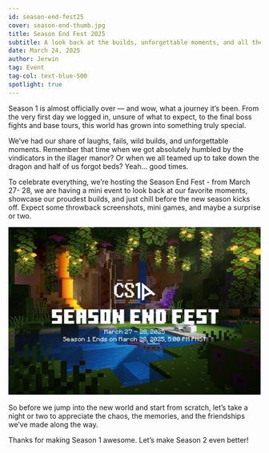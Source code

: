 ```yaml
---
id: season-end-fest25
cover: season-end-thumb.jpg
title: Season End Fest 2025
subtitle: A look back at the builds, unforgettable moments, and all the chaos we shared before we dive into a fresh start.
date: March 24, 2025
author: Jerwin
tag: Event
tag-col: text-blue-500
spotlight: true
---
```


Season 1 is almost officially over — and wow, what a journey it’s been. From the very first day we logged in, unsure of what to expect, to the final boss fights and base tours, this world has grown into something truly special.

We’ve had our share of laughs, fails, wild builds, and unforgettable moments. Remember that time when we got absolutely humbled by the vindicators in the illager manor? Or when we all teamed up to take down the dragon and half of us forgot beds? Yeah… good times.

To celebrate everything, we’re hosting the Season End Fest - from March 27- 28, we are having a mini event to look back at our favorite moments, showcase our proudest builds, and just chill before the new season kicks off. Expect some throwback screenshots, mini games, and maybe a surprise or two.

![IMG](assets/season-end-thumb.jpg)

So before we jump into the new world and start from scratch, let’s take a night or two to appreciate the chaos, the memories, and the friendships we’ve made along the way.

Thanks for making Season 1 awesome. Let’s make Season 2 even better!
